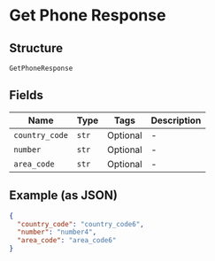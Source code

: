 
# Get Phone Response

## Structure

`GetPhoneResponse`

## Fields

| Name | Type | Tags | Description |
|  --- | --- | --- | --- |
| `country_code` | `str` | Optional | - |
| `number` | `str` | Optional | - |
| `area_code` | `str` | Optional | - |

## Example (as JSON)

```json
{
  "country_code": "country_code6",
  "number": "number4",
  "area_code": "area_code6"
}
```

